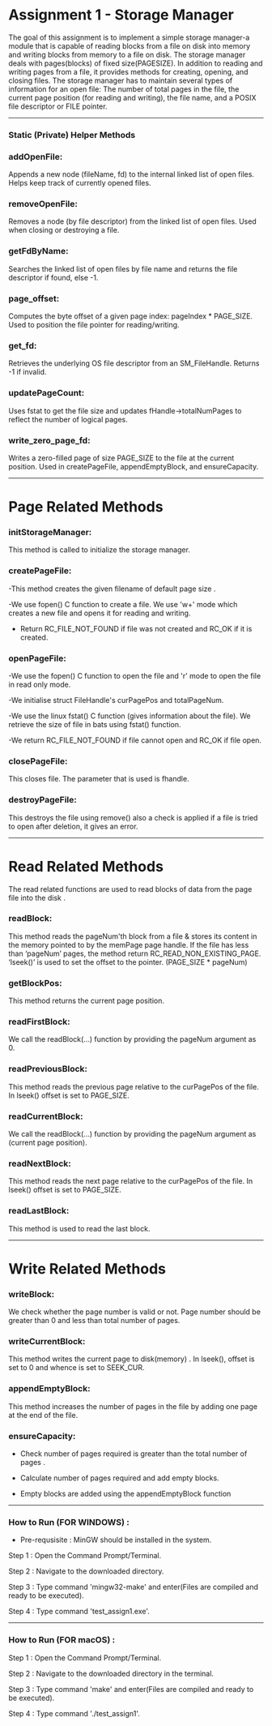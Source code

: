 # **Assignment 1 - Storage Manager**

The goal of this assignment is to implement a simple storage manager-a module that is capable of reading blocks from a file on disk into memory and writing blocks from memory to a file on disk. The storage manager deals with pages(blocks) of fixed size(PAGESIZE). In addition to reading and writing pages from a file, it provides methods for creating, opening, and closing files. The storage manager has to maintain several types of information for an open file: The number of total pages in the file, the current page position (for reading and writing), the file name, and a POSIX file descriptor or FILE pointer.

-----------------------------------------------------------------------------------------------------------------

### Static (Private) Helper Methods

### addOpenFile:

Appends a new node (fileName, fd) to the internal linked list of open files. Helps keep track of currently opened files.

### removeOpenFile: 

Removes a node (by file descriptor) from the linked list of open files. Used when closing or destroying a file.

### getFdByName:

Searches the linked list of open files by file name and returns the file descriptor if found, else -1.

### page_offset:

Computes the byte offset of a given page index: pageIndex * PAGE_SIZE. Used to position the file pointer for reading/writing.

### get_fd:

Retrieves the underlying OS file descriptor from an SM_FileHandle. Returns -1 if invalid.

### updatePageCount:

Uses fstat to get the file size and updates fHandle->totalNumPages to reflect the number of logical pages.

### write_zero_page_fd:

Writes a zero-filled page of size PAGE_SIZE to the file at the current position. Used in createPageFile, appendEmptyBlock, and ensureCapacity.

-----------------------------------------------------------------------------------------------
# **Page Related Methods**

 ### initStorageManager:

This method is called to initialize the storage manager.

### createPageFile:

-This method creates the given filename of default page size .

-We use fopen() C function to create a file. We use 'w+' mode which creates a new file and opens it for reading and writing.

- Return RC_FILE_NOT_FOUND if file was not created and RC_OK if it is created.

### openPageFile:

-We use the fopen() C function to open the file and 'r' mode to open the file in read only mode.

-We initialise struct FileHandle's curPagePos and totalPageNum.

-We use the linux fstat() C function (gives information about the file). We retrieve the size of file in bats using fstat() function.

-We return RC_FILE_NOT_FOUND if file cannot open and RC_OK if file open.

### closePageFile:

This closes file. The parameter that is used is fhandle.

### destroyPageFile:

This destroys the file using remove() also a check is applied if a file is tried to open after deletion, it gives an error.

-------------------------------------------------------------------------------------------

# **Read Related Methods**

The read related functions are used to read blocks of data from the page file into the disk .



### readBlock:

This method reads the pageNum'th block from a file & stores its content in the memory pointed to by the memPage page handle. If the file has less than ‘pageNum’ pages, the method return RC_READ_NON_EXISTING_PAGE. ‘lseek()’ is used to set the offset to the pointer. (PAGE_SIZE * pageNum)

### getBlockPos:

This method returns the current page position.

### readFirstBlock:

We call the readBlock(...) function by providing the pageNum argument as 0.

### readPreviousBlock:

This method reads the previous page relative to the curPagePos of the file. In lseek() offset is set to PAGE_SIZE.

### readCurrentBlock:

We call the readBlock(...) function by providing the pageNum argument as (current page position).

### readNextBlock:

 This method reads the next page relative to the curPagePos of the file. In lseek() offset is set to PAGE_SIZE.

### readLastBlock:

This method is used to read the last block.

-----------------------------------------------------------------------------------------------------------------

# **Write Related Methods**

### writeBlock:

We check whether the page number is valid or not. Page number should be greater than 0 and less than total number of pages.

### writeCurrentBlock:

This method writes the current page to disk(memory) . In lseek(), offset is set to 0 and whence is set to SEEK_CUR.

### appendEmptyBlock:

This method increases the number of pages in the file by adding one page at the end of the file.

### ensureCapacity:

- Check number of pages required is greater than the total number of pages .

- Calculate number of pages required and add empty blocks.

- Empty blocks are added using the appendEmptyBlock function

-------------------------------------------------------------------------------------------

### How to Run (FOR WINDOWS) :
-  Pre-requsisite : MinGW should be installed in the system.

Step 1 : Open the Command Prompt/Terminal.

Step 2 : Navigate to the downloaded directory.

Step 3 : Type command 'mingw32-make' and enter(Files are compiled and ready to be executed).

Step 4 : Type command 'test_assign1.exe'.

---------------------------------------------------------------------------------------------
### How to Run (FOR macOS) :

Step 1 : Open the Command Prompt/Terminal.

Step 2 : Navigate to the downloaded directory in the terminal.

Step 3 : Type command 'make' and enter(Files are compiled and ready to be executed).

Step 4 : Type command './test_assign1'.

